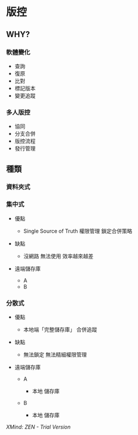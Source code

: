 # 版控

## WHY?

### 軟體變化

- 查詢
- 復原
- 比對
- 標記版本
- 變更追蹤

### 多人版控

- 協同
- 分支合併
- 版控流程
- 發行管理

## 種類

### 資料夾式

### 集中式

- 優點

	- Single Source of Truth
權限管理
鎖定合併策略

- 缺點

	- 沒網路 無法使用
效率越來越差

- 遠端儲存庫

	- A
	- B

### 分散式

- 優點

	- 本地端「完整儲存庫」
合併追蹤

- 缺點

	- 無法鎖定
無法精細權限管理

- 遠端儲存庫

	- A

		- 本地
儲存庫

	- B

		- 本地
儲存庫

*XMind: ZEN - Trial Version*
